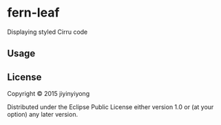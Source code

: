 # fern-leaf

Displaying styled Cirru code

## Usage

## License

Copyright © 2015 jiyinyiyong

Distributed under the Eclipse Public License either version 1.0 or (at
your option) any later version.
